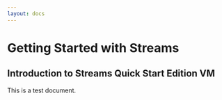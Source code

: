```yaml
---
layout: docs
---
```

#  Getting Started with Streams

## Introduction to Streams Quick Start Edition VM 
This is a test document.
